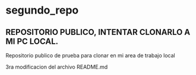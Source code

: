 # segundo_repo

## REPOSITORIO PUBLICO, INTENTAR CLONARLO A MI PC LOCAL.

Repositorio publico de prueba para clonar en mi area de trabajo local

3ra modificacion del archivo README.md
